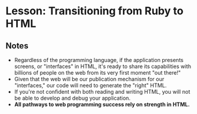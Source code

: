 # Lesson: Transitioning from Ruby to HTML

## Notes

- Regardless of the programming language, if the application presents screens, or "interfaces" in HTML, it's ready to share its capabilities with billions of people on the web from its very first moment "out there!"
- Given that the web will be our publication mechanism for our "interfaces," our code will need to generate the "right" HTML.
- If you're not confident with both reading and writing HTML, you will not be able to develop and debug your application.
- **All pathways to web programming success rely on strength in HTML.**